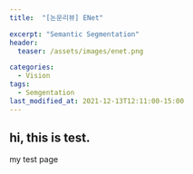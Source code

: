 ```yaml
---
title:  "[논문리뷰] ENet"

excerpt: "Semantic Segmentation"
header:
  teaser: /assets/images/enet.png

categories:
  - Vision
tags:
  - Semgentation
last_modified_at: 2021-12-13T12:11:00-15:00
---
```


## hi, this is test. 
my test page